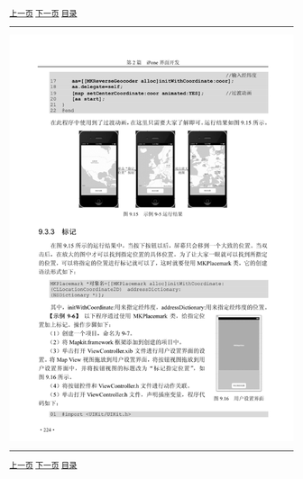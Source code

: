 [上一页](235.md) [下一页](237.md) [目录](../README.md)

***

![236](../images/236.png)

***

[上一页](235.md) [下一页](237.md) [目录](../README.md)